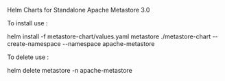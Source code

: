 Helm Charts for Standalone Apache Metastore 3.0

To install use :

helm install -f metastore-chart/values.yaml metastore ./metastore-chart --create-namespace --namespace apache-metastore

To delete use :

helm delete metastore -n apache-metastore